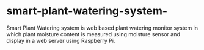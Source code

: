 # smart-plant-watering-system-
Smart Plant Watering system is web based plant watering monitor system in which plant moisture content is measured using moisture sensor and display in a web server using Raspberry Pi. 
